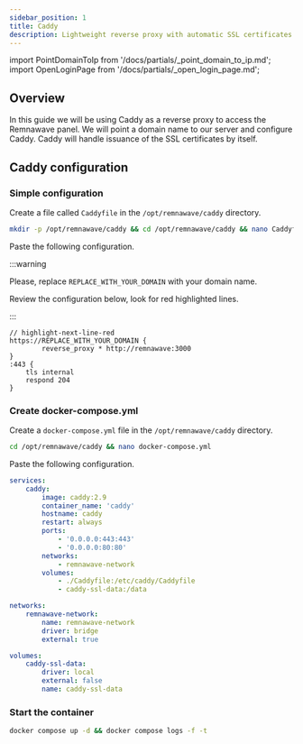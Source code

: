 ```yaml
---
sidebar_position: 1
title: Caddy
description: Lightweight reverse proxy with automatic SSL certificates and zero configuration
---
```


import PointDomainToIp from '/docs/partials/\_point_domain_to_ip.md';
import OpenLoginPage from '/docs/partials/\_open_login_page.md';

## Overview

In this guide we will be using Caddy as a reverse proxy to access the Remnawave panel.
We will point a domain name to our server and configure Caddy. Caddy will handle issuance of the SSL certificates by itself.

<PointDomainToIp />

## Caddy configuration

### Simple configuration

Create a file called `Caddyfile` in the `/opt/remnawave/caddy` directory.

```bash
mkdir -p /opt/remnawave/caddy && cd /opt/remnawave/caddy && nano Caddyfile
```

Paste the following configuration.

:::warning

Please, replace `REPLACE_WITH_YOUR_DOMAIN` with your domain name.

Review the configuration below, look for red highlighted lines.

:::

```caddy title="Caddyfile"
// highlight-next-line-red
https://REPLACE_WITH_YOUR_DOMAIN {
        reverse_proxy * http://remnawave:3000
}
:443 {
    tls internal
    respond 204
}
```

### Create docker-compose.yml

Create a `docker-compose.yml` file in the `/opt/remnawave/caddy` directory.

```bash
cd /opt/remnawave/caddy && nano docker-compose.yml
```

Paste the following configuration.

```yaml title="docker-compose.yml"
services:
    caddy:
        image: caddy:2.9
        container_name: 'caddy'
        hostname: caddy
        restart: always
        ports:
            - '0.0.0.0:443:443'
            - '0.0.0.0:80:80'
        networks:
            - remnawave-network
        volumes:
            - ./Caddyfile:/etc/caddy/Caddyfile
            - caddy-ssl-data:/data

networks:
    remnawave-network:
        name: remnawave-network
        driver: bridge
        external: true

volumes:
    caddy-ssl-data:
        driver: local
        external: false
        name: caddy-ssl-data
```

### Start the container

```bash
docker compose up -d && docker compose logs -f -t
```

<OpenLoginPage />
